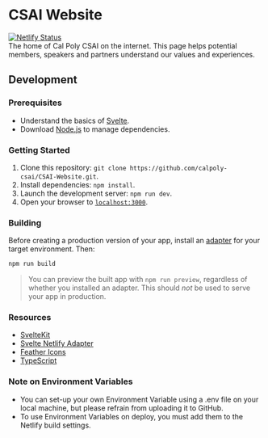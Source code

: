 # CSAI Website

[![Netlify Status](https://api.netlify.com/api/v1/badges/0934f469-0006-4862-ad95-d32dd698e1b2/deploy-status)](https://app.netlify.com/sites/zen-lumiere-d61855/deploys) <br>
The home of Cal Poly CSAI on the internet. This page helps potential members, speakers and partners understand our values and experiences.

## Development

### Prerequisites

- Understand the basics of [Svelte](https://svelte.dev/).
- Download [Node.js](https://nodejs.org/en/) to manage dependencies.

### Getting Started

1. Clone this repository: `git clone https://github.com/calpoly-csai/CSAI-Website.git`.
2. Install dependencies: `npm install`.
3. Launch the development server: `npm run dev`.
4. Open your browser to [`localhost:3000`](http://localhost:3000).

### Building

Before creating a production version of your app, install an [adapter](https://kit.svelte.dev/docs#adapters) for your target environment. Then:

```bash
npm run build
```

> You can preview the built app with `npm run preview`, regardless of whether you installed an adapter. This should _not_ be used to serve your app in production.

### Resources

- [SvelteKit](https://kit.svelte.dev/)
- [Svelte Netlify Adapter](https://github.com/sveltejs/kit/tree/master/packages/adapter-netlify)
- [Feather Icons](https://feathericons.com/)
- [TypeScript](https://www.typescriptlang.org/docs/)

### Note on Environment Variables

- You can set-up your own Environment Variable using a .env file on your local machine, but please refrain from uploading it to GitHub.
- To use Environment Variables on deploy, you must add them to the Netlify build settings.